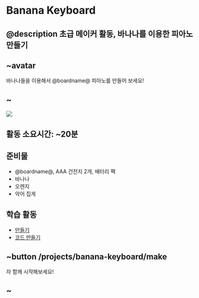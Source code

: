 # Banana Keyboard

## @description 초급 메이커 활동, 바나나를 이용한 피아노 만들기

## ~avatar

바나나들을 이용해서 @boardname@ 피아노를 만들어 보세요!

## ~

![](/static/mb/lessons/banana-keyboard-0.png)

## 활동 소요시간: ~20분

## 준비물

* @boardname@, AAA 건전지 2개, 배터리 팩
* 바나나
* 오렌지
* 악어 집게

## 학습 활동

* [만들기](/projects/banana-keyboard/make) 
* [코드 만들기](/projects/banana-keyboard/code)

## ~button /projects/banana-keyboard/make

자 함께 시작해보세요!

## ~